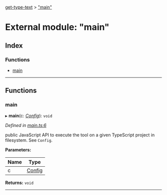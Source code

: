 [get-type-text](../README.md) > ["main"](../modules/_main_.md)

# External module: "main"

## Index

### Functions

* [main](_main_.md#main)

---

## Functions

<a id="main"></a>

###  main

▸ **main**(c: *[Config](../interfaces/_types_.config.md)*): `void`

*Defined in [main.ts:6](https://github.com/cancerberoSgx/tsd-check-runtime/blob/33a0366/get-type-text/src/main.ts#L6)*

public JavaScript API to execute the tool on a given TypeScript project in filesystem. See `Config`.

**Parameters:**

| Name | Type |
| ------ | ------ |
| c | [Config](../interfaces/_types_.config.md) |

**Returns:** `void`

___

